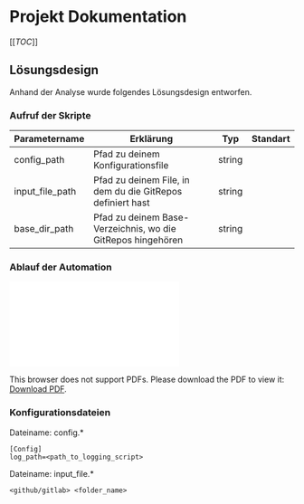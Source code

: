 # Projekt Dokumentation

[[_TOC_]]

## Lösungsdesign

Anhand der Analyse wurde folgendes Lösungsdesign entworfen.

### Aufruf der Skripte

| Parametername   | Erklärung                                                   | Typ    | Standart |
| --------------- | ----------------------------------------------------------- | ------ | -------- |
| config_path     | Pfad zu deinem Konfigurationsfile                           | string |          |
| input_file_path | Pfad zu deinem File, in dem du die GitRepos definiert hast  | string |          |
| base_dir_path   | Pfad zu deinem Base-Verzeichnis, wo die GitRepos hingehören | string |          |

### Ablauf der Automation

<object data="../doc/script1.pdf" type="application/pdf" width="700px" height="700px">
    <embed src="./doc/script1.pdf">
        <p>This browser does not support PDFs. Please download the PDF to view it: <a href="./doc/script1.pdf">Download PDF</a>.</p>
    </embed>
</object>

### Konfigurationsdateien

Dateiname: config.\*

```
[Config]
log_path=<path_to_logging_script>
```

Dateiname: input_file.\*

```
<github/gitlab> <folder_name>
```
